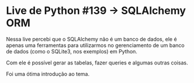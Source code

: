 # Live de Python #139 -> SQLAlchemy ORM

Nessa live percebi que o SQLAlchemy não é um banco de dados, ele é apenas uma ferramentas para utilizarmos no gerenciamento de um banco de dados (como o SQLite3, nos exemplos) em Python.

Com ele é possível gerar as tabelas, fazer queries e algumas outras coisas.

Foi uma ótima introdução ao tema.